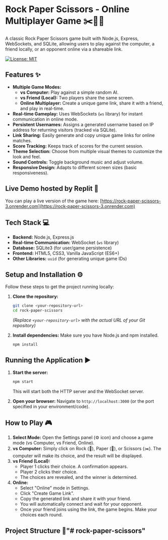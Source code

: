 # Rock Paper Scissors - Online Multiplayer Game ✂️🧱🧻

A classic Rock Paper Scissors game built with Node.js, Express, WebSockets, and SQLite, allowing users to play against the computer, a friend locally, or an opponent online via a shareable link.

[![License: MIT](https://img.shields.io/badge/License-MIT-yellow.svg)](https://opensource.org/licenses/MIT) <!-- Optional license badge -->

<!-- Add a screenshot or GIF here if you have one! -->
<!-- ![Game Screenshot](path/to/your/screenshot.png) -->

## Features ✨

*   **Multiple Game Modes:**
    *   **vs Computer:** Play against a simple random AI.
    *   **vs Friend (Local):** Two players share the same screen.
    *   **Online Multiplayer:** Create a unique game link, share it with a friend, and play in real-time.
*   **Real-time Gameplay:** Uses WebSockets (`ws` library) for instant communication in online mode.
*   **Persistent Usernames:** Assigns a generated username based on IP address for returning visitors (tracked via SQLite).
*   **Link Sharing:** Easily generate and copy unique game links for online matches.
*   **Score Tracking:** Keeps track of scores for the current session.
*   **Theme Selection:** Choose from multiple visual themes to customize the look and feel.
*   **Sound Controls:** Toggle background music and adjust volume.
*   **Responsive Design:** Adapts to different screen sizes (basic responsiveness).

## Live Demo  hosted by Replit 🚀

You can play a live version of the game here:
[https://rock-paper-scissors-3.onrender.com](https://rock-paper-scissors-3.onrender.com)

<!-- ## Screenshots 📸 -->
<!-- Add more screenshots showcasing different modes or themes -->
<!-- ![Screenshot 1](path/to/screenshot1.png) -->
<!-- ![Screenshot 2](path/to/screenshot2.png) -->

## Tech Stack 💻

*   **Backend:** Node.js, Express.js
*   **Real-time Communication:** WebSocket (`ws` library)
*   **Database:** SQLite3 (for user/game persistence)
*   **Frontend:** HTML5, CSS3, Vanilla JavaScript (ES6+)
*   **Other Libraries:** `uuid` (for generating unique game IDs)

## Setup and Installation ⚙️

Follow these steps to get the project running locally:

1.  **Clone the repository:**
    ```bash
    git clone <your-repository-url>
    cd rock-paper-scissors
    ```
    *(Replace `<your-repository-url>` with the actual URL of your Git repository)*

2.  **Install dependencies:**
    Make sure you have Node.js and npm installed.
    ```bash
    npm install
    ```

## Running the Application ▶️

1.  **Start the server:**
    ```bash
    npm start
    ```
    This will start both the HTTP server and the WebSocket server.

2.  **Open your browser:**
    Navigate to `http://localhost:3000` (or the port specified in your environment/code).

## How to Play 🎮

1.  **Select Mode:** Open the Settings panel (⚙️ icon) and choose a game mode (vs Computer, vs Friend, Online).
2.  **vs Computer:** Simply click on Rock (🧱), Paper (🧻), or Scissors (✂️). The computer will make its choice, and the result will be displayed.
3.  **vs Friend (Local):**
    *   Player 1 clicks their choice. A confirmation appears.
    *   Player 2 clicks their choice.
    *   The choices are revealed, and the winner is determined.
4.  **Online:**
    *   Select "Online" mode in Settings.
    *   Click "Create Game Link".
    *   Copy the generated link and share it with your friend.
    *   You will automatically connect and wait for your opponent.
    *   Once your friend joins using the link, the game begins. Make your choices each round.

## Project Structure 📁"# rock-paper-scissors" 
